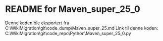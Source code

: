 # README for Maven_super_25_0
Denne koden ble eksportert fra C:\WikiMigration\git\code_dump\Maven_super_25.md
Link til denne koden: C:\WikiMigration\git\code_repo\Python\Maven_super_25_0.py
